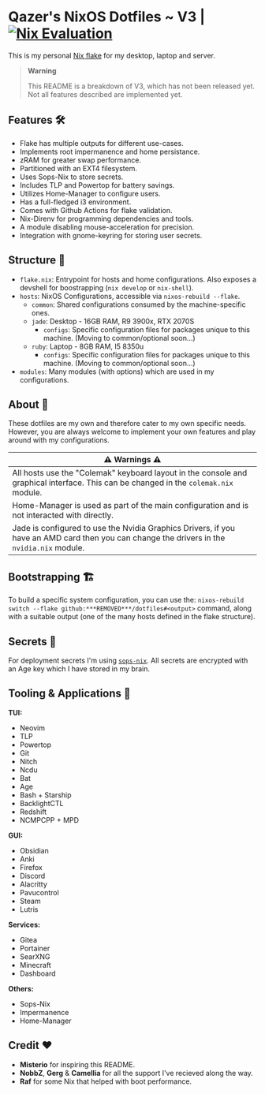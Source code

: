 # Qazer's NixOS Dotfiles ~ V3 | [![Nix Evaluation](https://github.com/***REMOVED***/dotfiles/actions/workflows/nix.yml/badge.svg)](https://github.com/***REMOVED***/dotfiles/actions/workflows/nix.yml)

This is my personal [Nix flake](https://nixos.wiki/wiki/Flakes) for my desktop, laptop and server.

> __Warning__
>
>This README is a breakdown of V3, which has not been released yet. Not all features described are implemented yet.


## Features 🛠️

- Flake has multiple outputs for different use-cases.
- Implements root impermanence and home persistance.
- zRAM for greater swap performance.
- Partitioned with an EXT4 filesystem.
- Uses Sops-Nix to store secrets.
- Includes TLP and Powertop for battery savings.
- Utilizes Home-Manager to configure users.
- Has a full-fledged i3 environment.
- Comes with Github Actions for flake validation.
- Nix-Direnv for programming dependencies and tools.
- A module disabling mouse-acceleration for precision.
- Integration with gnome-keyring for storing user secrets.

## Structure 🧱

- `flake.nix`: Entrypoint for hosts and home configurations. Also exposes a
  devshell for boostrapping (`nix develop` or `nix-shell`).
- `hosts`: NixOS Configurations, accessible via `nixos-rebuild --flake`.
  - `common`: Shared configurations consumed by the machine-specific ones.
  - `jade`: Desktop - 16GB RAM, R9 3900x, RTX 2070S
    - `configs`: Specific configuration files for packages unique to this machine. (Moving to common/optional soon...)
  - `ruby`: Laptop - 8GB RAM, I5 8350u
    - `configs`: Specific configuration files for packages unique to this machine. (Moving to common/optional soon...)
- `modules`: Many modules (with options) which are used in my configurations.

## About 📕

These dotfiles are my own and therefore cater to my own specific needs.
However, you are always welcome to implement your own features and play around with my configurations.

| ⚠️ Warnings ⚠️ |
|---|
|All hosts use the "Colemak" keyboard layout in the console and graphical interface. This can be changed in the `colemak.nix` module.|
|Home-Manager is used as part of the main configuration and is not interacted with directly.|
|Jade is configured to use the Nvidia Graphics Drivers, if you have an AMD card then you can change the drivers in the `nvidia.nix` module.|

## Bootstrapping 🏗️

To build a specific system configuration, you can use the:
`nixos-rebuild switch --flake github:***REMOVED***/dotfiles#<output>`
command, along with a suitable output (one of the many hosts defined in the flake structure).

## Secrets 🔐

For deployment secrets I'm using [`sops-nix`](https://github.com/Mic92/sops-nix). All secrets are encrypted with an Age key which I have stored in my brain.

## Tooling & Applications 🧰

**TUI:**

- Neovim
- TLP
- Powertop
- Git
- Nitch
- Ncdu
- Bat
- Age
- Bash + Starship
- BacklightCTL
- Redshift
- NCMPCPP + MPD

**GUI:**

- Obsidian
- Anki
- Firefox
- Discord
- Alacritty
- Pavucontrol
- Steam
- Lutris

**Services:**

- Gitea
- Portainer
- SearXNG
- Minecraft
- Dashboard

**Others:**

- Sops-Nix
- Impermanence
- Home-Manager

## Credit ❤️

- **Misterio** for inspiring this README.
- **NobbZ**, **Gerg** & **Camellia** for all the support I've recieved along the way.
- **Raf** for some Nix that helped with boot performance.

